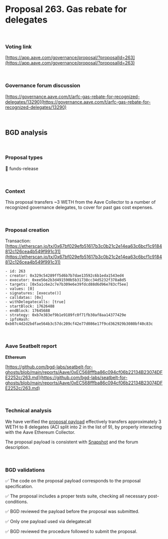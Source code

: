 # Proposal 263. Gas rebate for delegates

<br>

### Voting link

[https://app.aave.com/governance/proposal/?proposalId=263](https://app.aave.com/governance/proposal/?proposalId=263)

<br>

### Governance forum discussion

[https://governance.aave.com/t/arfc-gas-rebate-for-recognized-delegates/13290](https://governance.aave.com/t/arfc-gas-rebate-for-recognized-delegates/13290)

<br>

## BGD analysis

<br>

### Proposal types

:money_with_wings: funds-release

<br>

### Context

This proposal transfers ~3 WETH from the Aave Collector to a number of recognized governance delegates, to cover for past gas cost expenses.


<br>

### Proposal creation

Transaction: [https://etherscan.io/tx/0x67bf029efb51617b3c0b21c2e14ea63c6bcf1c9184812c126cea4b549f991c31](https://etherscan.io/tx/0x67bf029efb51617b3c0b21c2e14ea63c6bcf1c9184812c126cea4b549f991c31)

```
- id: 263
- creator: 0x329c54289ff5d6b7b7dae13592c6b1eda1543ed4
- executor: 0xee56e2b3d491590b5b31738cc34d5232f378a8d5
- targets: [0x5a1c6e2c7e7b309e6e39fdcd88d6d96e783cf5ee]
- values: [0]
- signatures: [execute()]
- calldatas: [0x]
- withDelegatecalls: [true]
- startBlock: 17626488
- endBlock: 17645688
- strategy: 0xb7e383ef9b1e9189fc0f71fb30af8aa14377429e
- ipfsHash: 0xb07c4d2d2bdfae564b3c57dc209cf42e77d086e17f9cd362929b3080bf40c83c
```

<br>

### Aave Seatbelt report

**Ethereum**

[https://github.com/bgd-labs/seatbelt-for-ghosts/blob/main/reports/Aave/0xEC568fffba86c094cf06b22134B23074DFE2252c/263.md](https://github.com/bgd-labs/seatbelt-for-ghosts/blob/main/reports/Aave/0xEC568fffba86c094cf06b22134B23074DFE2252c/263.md)


<br>

### Technical analysis

We have verified the [proposal payload](https://etherscan.io/address/0x5a1c6e2c7e7b309e6e39fdcd88d6d96e783cf5ee#code) effectively transfers approximately 3 WETH to 8 delegates (ACI split into 2 in the list of 9), by properly interacting with the Aave Ethereum Collector.

The proposal payload is consistent with [Snapshot](https://snapshot.org/#/aave.eth/proposal/0xff11b348c1e8df41555d7579c7785942378bcf09ff1d9ca97af1d86b2b124beb) and the forum description.



<br>

### BGD validations

:white_check_mark: The code on the proposal payload corresponds to the proposal specification.

:white_check_mark: The proposal includes a proper tests suite, checking all necessary post-conditions.

:white_check_mark: BGD reviewed the payload before the proposal was submitted.

:white_check_mark: Only one payload used via delegatecall

:white_check_mark: BGD reviewed the procedure followed to submit the proposal.
